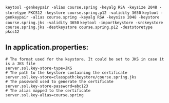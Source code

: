 `keytool -genkeypair -alias course.spring -keyalg RSA -keysize 2048 -storetype PKCS12 -keystore course.spring.p12 -validity 3650`
`keytool -genkeypair -alias course.spring -keyalg RSA -keysize 2048 -keystore course.spring.jks -validity 3650`
`keytool -importkeystore -srckeystore course.spring.jks -destkeystore course.spring.p12 -deststoretype pkcs12`

## In application.properties:
```
# The format used for the keystore. It could be set to JKS in case it is a JKS file
server.ssl.key-store-type=JKS
# The path to the keystore containing the certificate
server.ssl.key-store=classpath:keystore/course.spring.jks
# The password used to generate the certificate
server.ssl.key-store-password=abc123
# The alias mapped to the certificate
server.ssl.key-alias=course.spring
```
